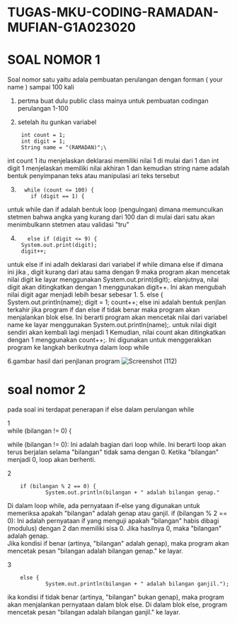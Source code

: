 # TUGAS-MKU-CODING-RAMADAN-MUFIAN-G1A023020
# SOAL NOMOR 1
Soal nomor satu yaitu adala pembuatan perulangan dengan forman ( your name ) sampai 100 kali
1. pertma  buat dulu public class mainya untuk pembuatan codingan perulangan 1-100
2. setelah itu gunkan variabel

        int count = 1;
        int digit = 1;
        String name = "(RAMADAN)";\
int count 1 itu menjelaskan deklarasi memiliki nilai 1 di mulai dari 1
dan int digit 1 menjelaskan memiliki nilai akhiran 1 dan kemudian string name adalah bentuk penyimpanan teks atau manipulasi ari teks tersebut

 3.       while (count <= 100) {
            if (digit == 1) {
untuk while dan if adalah bentuk loop (pengulngan) dimana memunculkan stetmen  bahwa angka yang kurang dari 100 dan di mulai dari satu akan menimbulkann stetmen atau validasi "tru"

            
4.        else if (digit <= 9) {
        System.out.print(digit);
        digit++;
untuk else if ini adalh deklarasi dari variabel if while dimana else if dimana ini jika , digit kurang dari atau sama dengan 9 maka program akan mencetak nilai digit ke layar menggunakan System.out.print(digit);.
elanjutnya, nilai digit akan ditingkatkan dengan 1 menggunakan digit++. Ini akan mengubah nilai digit agar menjadi lebih besar sebesar 1.
5.
        else {
                System.out.println(name);
                digit = 1;
                count++;
else ini adalah bentuk penjlan terkahir jika program if dan else if tidak benar  maka program akan menjalankan blok else. Ini berarti program akan mencetak nilai dari variabel name ke layar menggunakan System.out.println(name);.
untuk nilai digit sendiri akan kembali lagi menjadi 1
Kemudian, nilai count akan ditingkatkan dengan 1 menggunakan count++;. Ini digunakan untuk menggerakkan program ke langkah berikutnya dalam loop while

6.gambar hasil dari penjlanan program
![Screenshot (112)](https://github.com/RamadanMufian/TUGAS-MKU-CODING-RAMADAN-MUFIAN-G1A023020/assets/147229546/86da5d8d-b409-4a7a-96bf-bd835063ffcf)

# soal nomor 2
pada soal ini terdapat penerapan if else dalam perulangan while 


1  
        while (bilangan != 0) {

        
while (bilangan != 0): Ini adalah bagian dari loop while. Ini berarti loop akan terus berjalan selama "bilangan" tidak sama dengan 0. Ketika "bilangan" menjadi 0, loop akan berhenti.

2
       
        if (bilangan % 2 == 0) {
                System.out.println(bilangan + " adalah bilangan genap."
                
Di dalam loop while, ada pernyataan if-else yang digunakan untuk memeriksa apakah "bilangan" adalah genap atau ganjil.
if (bilangan % 2 == 0): Ini adalah pernyataan if yang menguji apakah "bilangan" habis dibagi (modulus) dengan 2 dan memiliki sisa 0. Jika hasilnya 0, maka "bilangan" adalah genap.        
Jika kondisi if benar (artinya, "bilangan" adalah genap), maka program akan mencetak pesan "bilangan adalah bilangan genap." ke layar.

3
    
        else {
                System.out.println(bilangan + " adalah bilangan ganjil.");
ika kondisi if tidak benar (artinya, "bilangan" bukan genap), maka program akan menjalankan pernyataan dalam blok else. Di dalam blok else, program mencetak pesan "bilangan adalah bilangan ganjil." ke layar.
